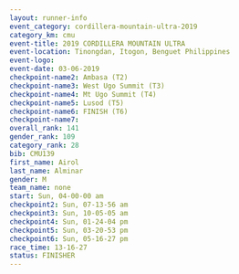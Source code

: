 ```yaml
---
layout: runner-info 
event_category: cordillera-mountain-ultra-2019 
category_km: cmu 
event-title: 2019 CORDILLERA MOUNTAIN ULTRA 
event-location: Tinongdan, Itogon, Benguet Philippines 
event-logo: 
event-date: 03-06-2019 
checkpoint-name2: Ambasa (T2) 
checkpoint-name3: West Ugo Summit (T3) 
checkpoint-name4: Mt Ugo Summit (T4) 
checkpoint-name5: Lusod (T5) 
checkpoint-name6: FINISH (T6) 
checkpoint-name7: 
overall_rank: 141
gender_rank: 109
category_rank: 28
bib: CMU139
first_name: Airol
last_name: Alminar
gender: M
team_name: none
start: Sun, 04-00-00 am
checkpoint2: Sun, 07-13-56 am
checkpoint3: Sun, 10-05-05 am
checkpoint4: Sun, 01-24-04 pm
checkpoint5: Sun, 03-20-53 pm
checkpoint6: Sun, 05-16-27 pm
race_time: 13-16-27
status: FINISHER
---
```

